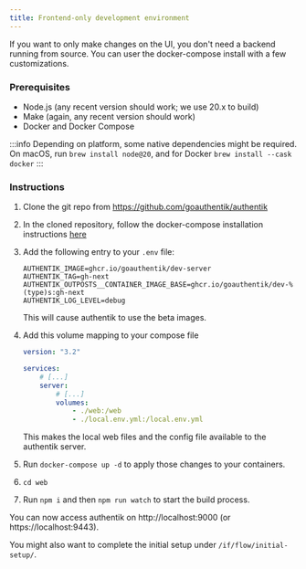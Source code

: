```yaml
---
title: Frontend-only development environment
---
```


If you want to only make changes on the UI, you don't need a backend running from source. You can user the docker-compose install with a few customizations.

### Prerequisites

-   Node.js (any recent version should work; we use 20.x to build)
-   Make (again, any recent version should work)
-   Docker and Docker Compose

:::info
Depending on platform, some native dependencies might be required. On macOS, run `brew install node@20`, and for Docker `brew install --cask docker`
:::

### Instructions

1. Clone the git repo from https://github.com/goauthentik/authentik
2. In the cloned repository, follow the docker-compose installation instructions [here](/docs/installation/docker-compose)
3. Add the following entry to your `.env` file:

    ```
    AUTHENTIK_IMAGE=ghcr.io/goauthentik/dev-server
    AUTHENTIK_TAG=gh-next
    AUTHENTIK_OUTPOSTS__CONTAINER_IMAGE_BASE=ghcr.io/goauthentik/dev-%(type)s:gh-next
    AUTHENTIK_LOG_LEVEL=debug
    ```

    This will cause authentik to use the beta images.

4. Add this volume mapping to your compose file

    ```yaml
    version: "3.2"

    services:
        # [...]
        server:
            # [...]
            volumes:
                - ./web:/web
                - ./local.env.yml:/local.env.yml
    ```

    This makes the local web files and the config file available to the authentik server.

5. Run `docker-compose up -d` to apply those changes to your containers.
6. `cd web`
7. Run `npm i` and then `npm run watch` to start the build process.

You can now access authentik on http://localhost:9000 (or https://localhost:9443).

You might also want to complete the initial setup under `/if/flow/initial-setup/`.
